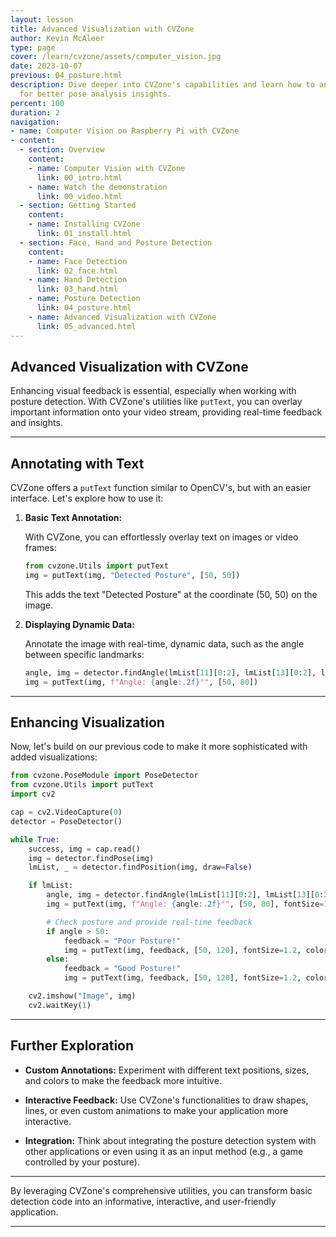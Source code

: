 ```yaml
---
layout: lesson
title: Advanced Visualization with CVZone
author: Kevin McAleer
type: page
cover: /learn/cvzone/assets/computer_vision.jpg
date: 2023-10-07
previous: 04_posture.html
description: Dive deeper into CVZone's capabilities and learn how to annotate images
  for better pose analysis insights.
percent: 100
duration: 2
navigation:
- name: Computer Vision on Raspberry Pi with CVZone
- content:
  - section: Overview
    content:
    - name: Computer Vision with CVZone
      link: 00_intro.html
    - name: Watch the demonstration
      link: 00_video.html
  - section: Getting Started
    content:
    - name: Installing CVZone
      link: 01_install.html
  - section: Face, Hand and Posture Detection
    content:
    - name: Face Detection
      link: 02_face.html
    - name: Hand Detection
      link: 03_hand.html
    - name: Posture Detection
      link: 04_posture.html
    - name: Advanced Visualization with CVZone
      link: 05_advanced.html
---
```



## Advanced Visualization with CVZone

Enhancing visual feedback is essential, especially when working with posture detection. With CVZone's utilities like `putText`, you can overlay important information onto your video stream, providing real-time feedback and insights.

---

## Annotating with Text

CVZone offers a `putText` function similar to OpenCV's, but with an easier interface. Let's explore how to use it:

1. **Basic Text Annotation:**

   With CVZone, you can effortlessly overlay text on images or video frames:

   ```python
   from cvzone.Utils import putText
   img = putText(img, "Detected Posture", [50, 50])
   ```

   This adds the text "Detected Posture" at the coordinate (50, 50) on the image.

2. **Displaying Dynamic Data:**

   Annotate the image with real-time, dynamic data, such as the angle between specific landmarks:

   ```python
   angle, img = detector.findAngle(lmList[11][0:2], lmList[13][0:2], lmList[15][0:2], img=img)
   img = putText(img, f"Angle: {angle:.2f}°", [50, 80])
   ```

---

## Enhancing Visualization

Now, let's build on our previous code to make it more sophisticated with added visualizations:

```python
from cvzone.PoseModule import PoseDetector
from cvzone.Utils import putText
import cv2

cap = cv2.VideoCapture(0)
detector = PoseDetector()

while True:
    success, img = cap.read()
    img = detector.findPose(img)
    lmList, _ = detector.findPosition(img, draw=False)

    if lmList:
        angle, img = detector.findAngle(lmList[11][0:2], lmList[13][0:2], lmList[15][0:2], img=img)
        img = putText(img, f"Angle: {angle:.2f}°", [50, 80], fontSize=1, color=(255, 0, 255))

        # Check posture and provide real-time feedback
        if angle > 50:
            feedback = "Poor Posture!"
            img = putText(img, feedback, [50, 120], fontSize=1.2, color=(0, 0, 255))
        else:
            feedback = "Good Posture!"
            img = putText(img, feedback, [50, 120], fontSize=1.2, color=(0, 255, 0))

    cv2.imshow("Image", img)
    cv2.waitKey(1)
```

---

## Further Exploration

- **Custom Annotations:** Experiment with different text positions, sizes, and colors to make the feedback more intuitive.

- **Interactive Feedback:** Use CVZone's functionalities to draw shapes, lines, or even custom animations to make your application more interactive.

- **Integration:** Think about integrating the posture detection system with other applications or even using it as an input method (e.g., a game controlled by your posture).

---

By leveraging CVZone's comprehensive utilities, you can transform basic detection code into an informative, interactive, and user-friendly application.

---
